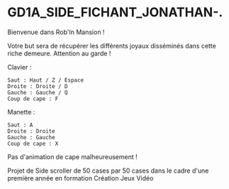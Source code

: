 # GD1A_SIDE_FICHANT_JONATHAN-.

Bienvenue dans Rob'In Mansion !

Votre but sera de récupérer les différents joyaux disséminés dans cette riche demeure. Attention au garde !

Clavier :

    Saut : Haut / Z / Espace
    Droite : Droite / D
    Gauche : Gauche / Q
    Coup de cape : F

Manette :

    Saut : A
    Droite : Droite
    Gauche : Gauche
    Coup de cape : X

Pas d'animation de cape malheureusement !


Projet de Side scroller de 50 cases par 50 cases dans le cadre d'une première année en formation Création Jeux Vidéo
